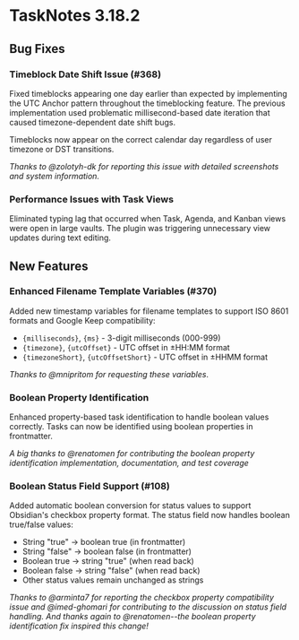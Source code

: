 # TaskNotes 3.18.2

## Bug Fixes

### Timeblock Date Shift Issue (#368)

Fixed timeblocks appearing one day earlier than expected by implementing the UTC Anchor pattern throughout the timeblocking feature. The previous implementation used problematic millisecond-based date iteration that caused timezone-dependent date shift bugs.

Timeblocks now appear on the correct calendar day regardless of user timezone or DST transitions.

*Thanks to @zolotyh-dk for reporting this issue with detailed screenshots and system information.*

### Performance Issues with Task Views

Eliminated typing lag that occurred when Task, Agenda, and Kanban views were open in large vaults. The plugin was triggering unnecessary view updates during text editing.

## New Features

### Enhanced Filename Template Variables (#370)

Added new timestamp variables for filename templates to support ISO 8601 formats and Google Keep compatibility:

- `{milliseconds}`, `{ms}` - 3-digit milliseconds (000-999)
- `{timezone}`, `{utcOffset}` - UTC offset in ±HH:MM format  
- `{timezoneShort}`, `{utcOffsetShort}` - UTC offset in ±HHMM format

*Thanks to @mnipritom for requesting these variables*. 

### Boolean Property Identification

Enhanced property-based task identification to handle boolean values correctly. Tasks can now be identified using boolean properties in frontmatter.

*A big thanks to @renatomen for contributing the boolean property identification implementation, documentation, and test coverage*

### Boolean Status Field Support (#108)

Added automatic boolean conversion for status values to support Obsidian's checkbox property format. The status field now handles boolean true/false values:

- String "true" → boolean true (in frontmatter)
- String "false" → boolean false (in frontmatter)  
- Boolean true → string "true" (when read back)
- Boolean false → string "false" (when read back)
- Other status values remain unchanged as strings

*Thanks to @arminta7 for reporting the checkbox property compatibility issue and @imed-ghomari for contributing to the discussion on status field handling.*
*And thanks again to @renatomen--the boolean property identification fix inspired this change!*